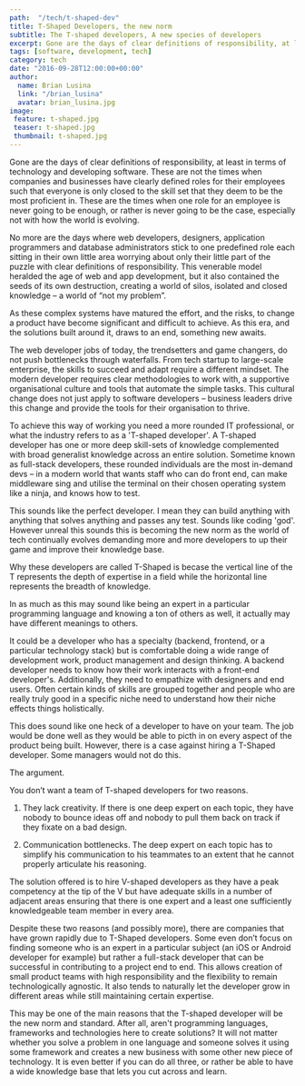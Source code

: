 ```yaml
---
path:  "/tech/t-shaped-dev"
title: T-Shaped Developers, the new norm
subtitle: The T-shaped developers, A new species of developers
excerpt: Gone are the days of clear definitions of responsibility, at least in terms of technology and developing software. These are not the times when companies and businesses have clearly defined roles for their employees such that everyone is only closed to the skill set that they deem to be the most proficient in. These are the times when one role for an employee is never going to be enough, or rather is never going to be the case, especially not with how the world is evolving
tags: [software, development, tech]
category: tech
date: "2016-09-28T12:00:00+00:00"
author:
  name: Brian Lusina
  link: "/brian_lusina"
  avatar: brian_lusina.jpg
image:
 feature: t-shaped.jpg
 teaser: t-shaped.jpg
 thumbnail: t-shaped.jpg
---
```


Gone are the days of clear definitions of responsibility, at least in terms of technology and developing software. These are not the times when companies and businesses have clearly defined roles for their employees such that everyone is only closed to the skill set that they deem to be the most proficient in. These are the times when one role for an employee is never going to be enough, or rather is never going to be the case, especially not with how the world is evolving.

No more are the days where web developers, designers, application programmers and database administrators stick to one predefined role each sitting in their own little area worrying about only their little part of the puzzle with clear definitions of responsibility. This venerable model heralded the age of web and app development, but it also contained the seeds of its own destruction, creating a world of silos, isolated and closed knowledge – a world of “not my problem”.

As these complex systems have matured the effort, and the risks, to change a product have become significant and difficult to achieve. As this era, and the solutions built around it, draws to an end, something new awaits.

The web developer jobs of today, the trendsetters and game changers, do not push bottlenecks through waterfalls. From tech startup to large-scale enterprise, the skills to succeed and adapt require a different mindset.
The modern developer requires clear methodologies to work with, a supportive organisational culture and tools that automate the simple tasks. This cultural change does not just apply to software developers – business leaders drive this change and provide the tools for their organisation to thrive.

To achieve this way of working you need a more rounded IT professional, or what the industry refers to as a 'T-shaped developer'. A T-shaped developer has one or more deep skill-sets of knowledge complemented with broad generalist knowledge across an entire solution.
Sometime known as full-stack developers, these rounded individuals are the most in-demand devs – in a modern world that wants staff who can do front end, can make middleware sing and utilise the terminal on their chosen operating system like a ninja, and knows how to test.

This sounds like the perfect developer. I mean they can build anything with anything that solves anything and passes any test. Sounds like coding 'god'. However unreal this sounds this is becoming the new norm as the world of tech continually evolves demanding more and more developers to up their game and improve their knowledge base.

Why these developers are called T-Shaped is becase the vertical line of the T represents the depth of expertise in a field while the horizontal line represents the breadth of knowledge.

In as much as this may sound like being an expert in a particular programming language and knowing a ton of others as well, it actually may have different meanings to others.

It could be a developer who has a specialty (backend, frontend, or a particular technology stack) but is comfortable doing a wide range of development work, product management and design thinking. A backend developer needs to know how their work interacts with a front-end developer's. Additionally, they need to empathize with designers and end users. Often certain kinds of skills are grouped together and people who are really truly good in a specific niche need to understand how their niche effects things holistically.

This does sound like one heck of a developer to have on your team. The job would be done well as they would be able to picth in on every aspect of the product being built. However, there is a case against hiring a T-Shaped developer. Some managers would not do this.

The argument.

You don’t want a team of T-shaped developers for two reasons.

1.  They lack creativity. If there is one deep expert on each topic, they have nobody to bounce ideas off and nobody to pull them back on track if they fixate on a bad design.

2.  Communication bottlenecks. The deep expert on each topic has to simplify his communication to his teammates to an extent that he cannot properly articulate his reasoning.

The solution offered is to hire V-shaped developers as they have a peak competency at the tip of the V but have adequate skills in a number of adjacent areas ensuring that there is one expert and a least one sufficiently knowledgeable team member in every area.

Despite these two reasons (and possibly more), there are companies that have grown rapidly due to T-Shaped developers. Some even don’t focus on finding someone who is an expert in a particular subject (an iOS or Android developer for example) but rather a full-stack developer that can be successful in contributing to a project end to end. This allows creation of small product teams with high responsibility and the flexibility to remain technologically agnostic. It also tends to naturally let the developer grow in different areas while still maintaining certain expertise.

This may be one of the main reasons that the T-shaped developer will be the new norm and standard. After all, aren't programming languages, frameworks and technologies here to create solutions? It will not matter whether you solve a problem in one language and someone solves it using some framework and creates a new business with some other new piece of technology. It is even better if you can do all three, or rather be able to have a wide knowledge base that lets you cut across and learn.
